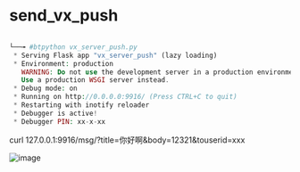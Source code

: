 # send_vx_push


```php

└──╼ #btpython vx_server_push.py 
 * Serving Flask app "vx_server_push" (lazy loading)
 * Environment: production
   WARNING: Do not use the development server in a production environment.
   Use a production WSGI server instead.
 * Debug mode: on
 * Running on http://0.0.0.0:9916/ (Press CTRL+C to quit)
 * Restarting with inotify reloader
 * Debugger is active!
 * Debugger PIN: xx-x-xx

```


curl 127.0.0.1:9916/msg/?title=你好啊&body=12321&touserid=xxx



![image](https://user-images.githubusercontent.com/27684409/142170706-2f19c653-dfb6-4746-bd8a-fd4b1510e8a1.png)

